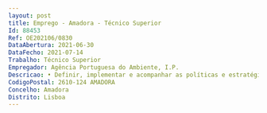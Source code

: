 ```yaml
--- 
layout: post
title: Emprego - Amadora - Técnico Superior
Id: 88453
Ref: OE202106/0830
DataAbertura: 2021-06-30
DataFecho: 2021-07-14
Trabalho: Técnico Superior
Empregador: Agência Portuguesa do Ambiente, I.P.
Descricao: • Definir, implementar e acompanhar as políticas e estratégias nacionais para a gestão de fluxos específicos de resíduos e avaliar novas estratégias de gestão, nomeadamente para fluxos de resíduos emergentes, bem como, assegurar a elaboração de normas e regulamentos necessários à adequada gestão de fluxos e acompanhar a execução dos planos e dos programas de gestão de resíduos e proceder à respetiva monitorização • Assegurar, no âmbito da abordagem integrada de licenciamento da competência da APA, I. P., e em articulação com os demais serviços da Administração Pública com competências na matéria, nos termos da legislação aplicável, o licenciamento das entidades gestoras dos fluxos específicos de resíduos (sistemas integrados ou individuais) • Garantir a monitorização e a avaliação de desempenho das entidades gestoras de fluxos específicos de resíduos e proceder ao acompanhamento da sua atividade, bem como, assegurar as auditorias no âmbito dos sistemas de gestão de fluxos específicos de resíduos • Assegurar a autorização das entidades gestoras de plataformas de negociação no mercado organizado de resíduos • Garantir o acompanhamento e avaliação da atividade de registo de produtores • Asseguar a coordenação, preparar e submeter os relatórios e comunicações nacionais para efeitos do cumprimento das obrigações comunitárias em matéria de resíduos.
CodigoPostal: 2610-124 AMADORA
Concelho: Amadora
Distrito: Lisboa
--- 
```

